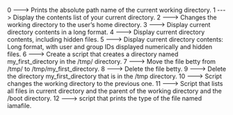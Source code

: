 0 ---> Prints the absolute path name of the current working directory.
1 ---> Display the contents list of your current directory.
2 ---> Changes the working directory to the user’s home directory.
3 ---> Display current directory contents in a long format.
4 ---> Display current directory contents, including hidden files.
5 ---> Display current directory contents: Long format, with user and group IDs displayed numerically and hidden files.
6 ---> Create a script that creates a directory named my_first_directory in the /tmp/ directory.
7 ---> Move the file betty from /tmp/ to /tmp/my_first_directory.
8 ---> Delete the file betty.
9 ---> Delete the directory my_first_directory that is in the /tmp directory.
10 ---> Script changes the working directory to the previous one.
11 ---> Script that lists all files in current directory and the parent of the working directory and the /boot directory.
12 ---> script that prints the type of the file named iamafile.
